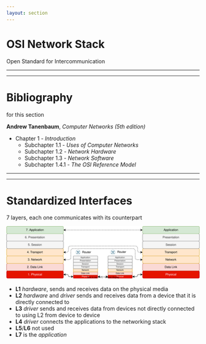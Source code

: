 ```yaml
---
layout: section
---
```

# OSI Network Stack
Open Standard for Intercommunication

---
---
# Bibliography
for this section

**Andrew Tanenbaum**, *Computer Networks (5th edition)*
  - Chapter 1 - *Introduction*
    - Subchapter 1.1 - *Uses of Computer Networks*
    - Subchapter 1.2 - *Network Hardware*
    - Subchapter 1.3 - *Network Software*
    - Subchapter 1.4.1 - *The OSI Reference Model*

---
---
# Standardized Interfaces
7 layers, each one communicates with its counterpart

<div align="center">
<img src="./osi_stack.svg" class="rounded">
</div>

- **L1** *hardware*, sends and receives data on the physical media
- **L2** *hardware* and *driver* sends and receives data from a device that it is directly connected to
- **L3** *driver* sends and receives data from devices not directly connected to using L2 from device to device
- **L4** *driver* connects the applications to the networking stack
- **L5**/**L6** not used
- **L7** is the *application*